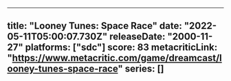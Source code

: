 
---
title: "Looney Tunes: Space Race"
date: "2022-05-11T05:00:07.730Z"
releaseDate: "2000-11-27"
platforms: ["sdc"]
score: 83
metacriticLink: "https://www.metacritic.com/game/dreamcast/looney-tunes-space-race"
series: []
---
